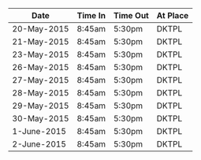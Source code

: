 |Date| Time In | Time Out | At Place |
|----|-----|----|------|
|20-May-2015| 8:45am | 5:30pm| DKTPL |
|21-May-2015| 8:45am | 5:30pm| DKTPL |
|23-May-2015| 8:45am | 5:30pm| DKTPL |
|26-May-2015| 8:45am | 5:30pm| DKTPL |
|27-May-2015| 8:45am | 5:30pm| DKTPL |
|28-May-2015| 8:45am | 5:30pm| DKTPL |
|29-May-2015| 8:45am | 5:30pm| DKTPL |
|30-May-2015| 8:45am | 5:30pm| DKTPL |
|1-June-2015| 8:45am | 5:30pm| DKTPL |
|2-June-2015| 8:45am | 5:30pm| DKTPL |
